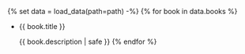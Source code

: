 {% set data = load_data(path=path) -%}
{% for book in data.books %}
- {{ book.title }}

  {{ book.description | safe }}
{% endfor %}